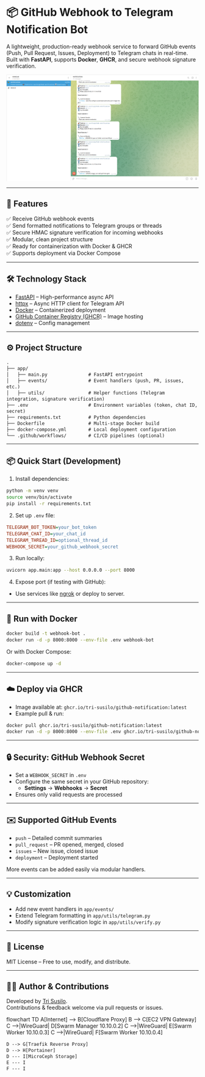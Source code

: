 
# 📦 GitHub Webhook to Telegram Notification Bot

A lightweight, production-ready webhook service to forward GitHub events (Push, Pull Request, Issues, Deployment) to Telegram chats in real-time. Built with **FastAPI**, supports **Docker**, **GHCR**, and secure webhook signature verification.

![Telegram Notification Screenshot](assets/telegram-notification.png)

---

## 🚀 Features

✅ Receive GitHub webhook events  
✅ Send formatted notifications to Telegram groups or threads  
✅ Secure HMAC signature verification for incoming webhooks  
✅ Modular, clean project structure  
✅ Ready for containerization with Docker & GHCR  
✅ Supports deployment via Docker Compose  

---

## 🛠️ Technology Stack

- [FastAPI](https://fastapi.tiangolo.com/) – High-performance async API
- [httpx](https://www.python-httpx.org/) – Async HTTP client for Telegram API
- [Docker](https://www.docker.com/) – Containerized deployment
- [GitHub Container Registry (GHCR)](https://ghcr.io) – Image hosting
- [dotenv](https://pypi.org/project/python-dotenv/) – Config management

---

## ⚙️ Project Structure

```
.
├── app/
│   ├── main.py               # FastAPI entrypoint
│   ├── events/               # Event handlers (push, PR, issues, etc.)
│   ├── utils/                # Helper functions (Telegram integration, signature verification)
├── .env                      # Environment variables (token, chat ID, secret)
├── requirements.txt          # Python dependencies
├── Dockerfile                # Multi-stage Docker build
├── docker-compose.yml        # Local deployment configuration
└── .github/workflows/        # CI/CD pipelines (optional)
```

---

## 📦 Quick Start (Development)

1. Install dependencies:

```bash
python -m venv venv
source venv/bin/activate
pip install -r requirements.txt
```

2. Set up `.env` file:

```ini
TELEGRAM_BOT_TOKEN=your_bot_token
TELEGRAM_CHAT_ID=your_chat_id
TELEGRAM_THREAD_ID=optional_thread_id
WEBHOOK_SECRET=your_github_webhook_secret
```

3. Run locally:

```bash
uvicorn app.main:app --host 0.0.0.0 --port 8000
```

4. Expose port (if testing with GitHub):

- Use services like [ngrok](https://ngrok.com/) or deploy to server.

---

## 🐳 Run with Docker

```bash
docker build -t webhook-bot .
docker run -d -p 8000:8000 --env-file .env webhook-bot
```

Or with Docker Compose:

```bash
docker-compose up -d
```

---

## ☁️ Deploy via GHCR

- Image available at: `ghcr.io/tri-susilo/github-notification:latest`
- Example pull & run:

```bash
docker pull ghcr.io/tri-susilo/github-notification:latest
docker run -d -p 8000:8000 --env-file .env ghcr.io/tri-susilo/github-notification:latest
```

---

## 🔒 Security: GitHub Webhook Secret

- Set a `WEBHOOK_SECRET` in `.env`
- Configure the same secret in your GitHub repository:
  - **Settings** → **Webhooks** → **Secret**
- Ensures only valid requests are processed

---

## ✉️ Supported GitHub Events

- `push` – Detailed commit summaries  
- `pull_request` – PR opened, merged, closed  
- `issues` – New issue, closed issue  
- `deployment` – Deployment started  

More events can be added easily via modular handlers.

---

## 💡 Customization

- Add new event handlers in `app/events/`  
- Extend Telegram formatting in `app/utils/telegram.py`  
- Modify signature verification logic in `app/utils/verify.py`  

---

## 📜 License

MIT License – Free to use, modify, and distribute.

---

## 👨‍💻 Author & Contributions

Developed by [Tri Susilo](https://github.com/tri-susilo).  
Contributions & feedback welcome via pull requests or issues.

flowchart TD
    A[Internet] --> B[Cloudflare Proxy]
    B --> C[EC2 VPN Gateway]
    C -->|WireGuard| D[Swarm Manager 10.10.0.2]
    C -->|WireGuard| E[Swarm Worker 10.10.0.3]
    C -->|WireGuard| F[Swarm Worker 10.10.0.4]
    
    D --> G[Traefik Reverse Proxy]
    D --> H[Portainer]
    D --- I[MicroCeph Storage]
    E --- I
    F --- I
